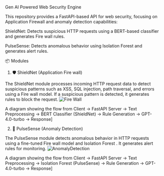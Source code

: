 Gen AI Powered Web Security Engine

This repository provides a FastAPI-based API for web security, focusing on Application Firewall and anomaly detection capabilities:

ShieldNet: Detects suspicious HTTP requests using a BERT-based classifier and generates Fire wall rules.

PulseSense: Detects anomalous behavior using Isolation Forest and generates alert rules.


📦 Modules

1. 🛡️ ShieldNet (Application Fire wall)

The ShieldNet module processes incoming HTTP request data to detect suspicious patterns such as XSS, SQL injection, path traversal, and errors using a Fire wall model. If a suspicious pattern is detected, it generates rules to block the request.
![Fire Wall ](https://github.com/user-attachments/assets/93044cf4-806c-4f6a-94d1-94a85ee8de31)





A diagram showing the flow from Client → FastAPI Server → Text Preprocessing → BERT Classifier (ShieldNet) → Rule Generation → GPT-4.0-turbo → Response]






2. 🚨 PulseSense (Anomaly Detection)

The PulseSense module detects anomalous behavior in HTTP requests using a fine-tuned Fire wall model and Isolation Forest . It generates alert rules for monitoring.
![AnomalyDetection](https://github.com/user-attachments/assets/4f61130a-821f-407c-a865-f5a6a072266e)







A diagram showing the flow from Client → FastAPI Server → Text Preprocessing → Isolation Forest (PulseSense) → Rule Generation → GPT-4.0-turbo → Response]






